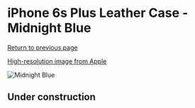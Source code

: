 # iPhone 6s Plus Leather Case - Midnight Blue

[Return to previous page](/iphone_6)

[High-resolution image from Apple](https://store.storeimages.cdn-apple.com/8756/as-images.apple.com/is/MKXD2?wid=4500&hei=4500&fmt=png)

<div style="width: 512px"><img src="/almost_uncompressed/MKXD2.webp" alt="Midnight Blue"></div>

## Under construction
